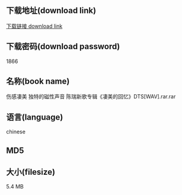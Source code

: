 ## 下载地址(download link)
[下载链接 download link](https://tutu365.netlify.app/?s=%E4%BC%A4%E6%84%9F%E5%87%84%E7%BE%8E+%E7%8B%AC%E7%89%B9%E7%9A%84%E7%A3%81%E6%80%A7%E5%A3%B0%E9%9F%B3+%E9%99%88%E7%91%9E%E6%96%B0%E6%AD%8C%E4%B8%93%E8%BE%91%E3%80%8A%E5%87%84%E7%BE%8E%E7%9A%84%E5%9B%9E%E5%BF%86%E3%80%8BDTS%5BWAV%5D.rar)

## 下载密码(download password)
1866

## 名称(book name)
伤感凄美 独特的磁性声音 陈瑞新歌专辑《凄美的回忆》DTS[WAV].rar.rar

## 语言(language)
chinese

## MD5


## 大小(filesize)
5.4 MB
